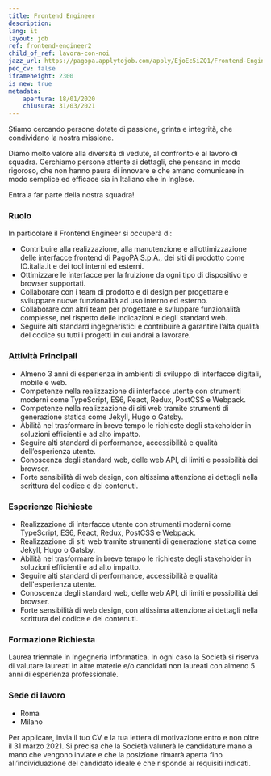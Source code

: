 ```yaml
---
title: Frontend Engineer
description:
lang: it
layout: job
ref: frontend-engineer2
child_of_ref: lavora-con-noi
jazz_url: https://pagopa.applytojob.com/apply/EjoEc5iZQ1/Frontend-Engineer
pec_cv: false
iframeheight: 2300
is_new: true
metadata:
    apertura: 18/01/2020
    chiusura: 31/03/2021
---
```


Stiamo cercando persone dotate di passione, grinta e integrità, che condividano la nostra missione.

Diamo molto valore alla diversità di vedute, al confronto e al lavoro di squadra. Cerchiamo persone attente ai dettagli, che pensano in modo rigoroso, che non hanno paura di innovare e che amano comunicare in modo semplice ed efficace sia in Italiano che in Inglese.

Entra a far parte della nostra squadra!

### Ruolo

In particolare il Frontend Engineer si occuperà di:
- Contribuire alla realizzazione, alla manutenzione e all’ottimizzazione delle interfacce frontend di PagoPA S.p.A., dei siti di prodotto come IO.italia.it e dei tool interni ed esterni.
- Ottimizzare le interfacce per la fruizione da ogni tipo di dispositivo e browser supportati.
- Collaborare con i team di prodotto e di design per progettare e sviluppare nuove funzionalità ad uso interno ed esterno.
- Collaborare con altri team per progettare e sviluppare funzionalità complesse, nel rispetto delle indicazioni e degli standard web.
- Seguire alti standard ingegneristici e contribuire a garantire l’alta qualità del codice su tutti i progetti in cui andrai a lavorare.

### Attività Principali

- Almeno 3 anni di esperienza in ambienti di sviluppo di interfacce digitali, mobile e web.
- Competenze nella realizzazione di interfacce utente con strumenti moderni come TypeScript, ES6, React, Redux, PostCSS e Webpack.
- Competenze nella realizzazione di siti web tramite strumenti di generazione statica come Jekyll, Hugo o Gatsby.
- Abilità nel trasformare in breve tempo le richieste degli stakeholder in soluzioni efficienti e ad alto impatto.
- Seguire alti standard di performance, accessibilità e qualità dell’esperienza utente.
- Conoscenza degli standard web, delle web API, di limiti e possibilità dei browser.
- Forte sensibilità di web design, con altissima attenzione ai dettagli nella scrittura del codice e dei contenuti.

### Esperienze Richieste

* Realizzazione di interfacce utente con strumenti moderni come TypeScript, ES6, React, Redux, PostCSS e Webpack.
* Realizzazione di siti web tramite strumenti di generazione statica come Jekyll, Hugo o Gatsby.
* Abilità nel trasformare in breve tempo le richieste degli stakeholder in soluzioni efficienti e ad alto impatto.
* Seguire alti standard di performance, accessibilità e qualità dell'esperienza utente.
* Conoscenza degli standard web, delle web API, di limiti e possibilità dei browser.
* Forte sensibilità di web design, con altissima attenzione ai dettagli nella scrittura del codice e dei contenuti.

### Formazione Richiesta

Laurea triennale in Ingegneria Informatica. In ogni caso la Società si riserva di valutare laureati in altre materie e/o candidati non laureati con almeno 5 anni di esperienza professionale.

### Sede di lavoro
* Roma
* Milano

Per applicare, invia il tuo CV e la tua lettera di motivazione entro e non oltre il 31 marzo 2021. Si precisa che la Società valuterà le candidature mano a mano che vengono inviate e che la posizione rimarrà aperta fino all’individuazione del candidato ideale e che risponde ai requisiti indicati.